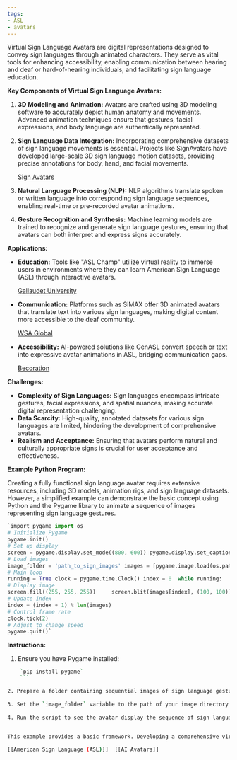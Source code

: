 ```yaml
---
tags:
- ASL
- avatars
---
```


Virtual Sign Language Avatars are digital representations designed to convey sign languages through animated characters. They serve as vital tools for enhancing accessibility, enabling communication between hearing and deaf or hard-of-hearing individuals, and facilitating sign language education.

**Key Components of Virtual Sign Language Avatars:**

1. **3D Modeling and Animation:** Avatars are crafted using 3D modeling software to accurately depict human anatomy and movements. Advanced animation techniques ensure that gestures, facial expressions, and body language are authentically represented.
2. **Sign Language Data Integration:** Incorporating comprehensive datasets of sign language movements is essential. Projects like SignAvatars have developed large-scale 3D sign language motion datasets, providing precise annotations for body, hand, and facial movements.

    [Sign Avatars](https://signavatars.github.io/)

3. **Natural Language Processing (NLP):** NLP algorithms translate spoken or written language into corresponding sign language sequences, enabling real-time or pre-recorded avatar animations.
4. **Gesture Recognition and Synthesis:** Machine learning models are trained to recognize and generate sign language gestures, ensuring that avatars can both interpret and express signs accurately.

**Applications:**

- **Education:** Tools like "ASL Champ" utilize virtual reality to immerse users in environments where they can learn American Sign Language (ASL) through interactive avatars.

    [Gallaudet University](https://gallaudet.edu/visual-language-visual-learning/exploring-how-signing-avatars-in-virtual-reality-can-teach-asl/)

- **Communication:** Platforms such as SiMAX offer 3D animated avatars that translate text into various sign languages, making digital content more accessible to the deaf community.

    [WSA Global](https://wsa-global.org/winner/simax-the-sign-language-avatar-system/)

- **Accessibility:** AI-powered solutions like GenASL convert speech or text into expressive avatar animations in ASL, bridging communication gaps.

    [Becoration](https://becoration.com/ai-powered-virtual-avatars-in-american-sign-language-a-revolution-in-inclusive-communication/)

**Challenges:**

- **Complexity of Sign Languages:** Sign languages encompass intricate gestures, facial expressions, and spatial nuances, making accurate digital representation challenging.
- **Data Scarcity:** High-quality, annotated datasets for various sign languages are limited, hindering the development of comprehensive avatars.
- **Realism and Acceptance:** Ensuring that avatars perform natural and culturally appropriate signs is crucial for user acceptance and effectiveness.

**Example Python Program:**

Creating a fully functional sign language avatar requires extensive resources, including 3D models, animation rigs, and sign language datasets. However, a simplified example can demonstrate the basic concept using Python and the Pygame library to animate a sequence of images representing sign language gestures.

```python
`import pygame import os  
# Initialize Pygame 
pygame.init()  
# Set up display 
screen = pygame.display.set_mode((800, 600)) pygame.display.set_caption("Sign Language Avatar")  
# Load images 
image_folder = 'path_to_sign_images' images = [pygame.image.load(os.path.join(image_folder, img)) for img in sorted(os.listdir(image_folder))]  
# Main loop 
running = True clock = pygame.time.Clock() index = 0  while running:     for event in pygame.event.get():         if event.type == pygame.QUIT:             running = False      
# Display image     
screen.fill((255, 255, 255))     screen.blit(images[index], (100, 100))     pygame.display.flip()      
# Update index     
index = (index + 1) % len(images)      
# Control frame rate     
clock.tick(2)  
# Adjust to change speed  
pygame.quit()`
```

**Instructions:**

1. Ensure you have Pygame installed:

```bash
    `pip install pygame`
    ```

2. Prepare a folder containing sequential images of sign language gestures (e.g., 'sign1.png', 'sign2.png', etc.).
    
3. Set the `image_folder` variable to the path of your image directory.
    
4. Run the script to see the avatar display the sequence of sign language gestures.
    

This example provides a basic framework. Developing a comprehensive virtual sign language avatar involves integrating advanced 3D modeling, animation, and machine learning techniques to accurately capture the nuances of sign language.

[[American Sign Language (ASL)]]  [[AI Avatars]]  